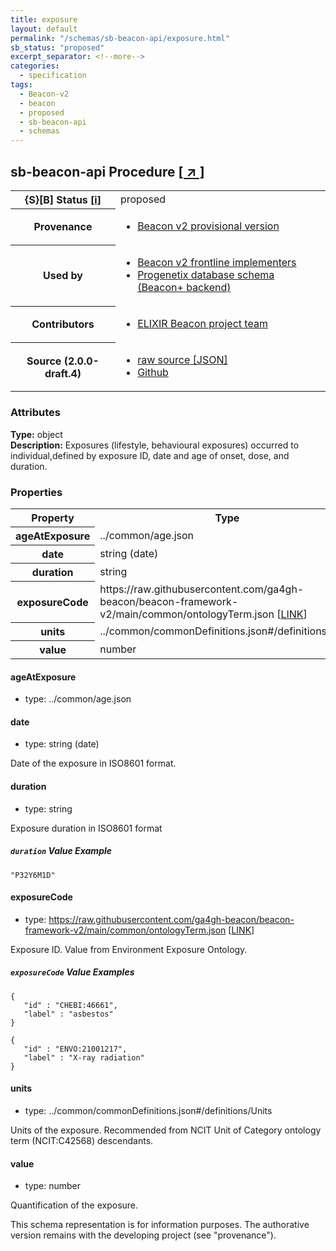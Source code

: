 ```yaml
---
title: exposure
layout: default
permalink: "/schemas/sb-beacon-api/exposure.html"
sb_status: "proposed"
excerpt_separator: <!--more-->
categories:
  - specification
tags:
  - Beacon-v2
  - beacon
  - proposed
  - sb-beacon-api
  - schemas
---
```


<div id="schema-header-title">
  <h2><span id="schema-header-title-project">sb-beacon-api</span> Procedure <a href="https://github.com/ga4gh-schemablocks/sb-beacon-api" target="_BLANK">[ &nearr; ]</a></h2>
</div>

<table id="schema-header-table">
<tr>
<th>{S}[B] Status <a href="https://schemablocks.org/about/sb-status-levels.html">[i]</a></th>
<td><div id="schema-header-status">proposed</div></td>
</tr>
<tr><th>Provenance</th><td><ul>
<li><a href="https://github.com/ga4gh-beacon/">Beacon v2 provisional version</a></li>
</ul></td></tr>
<tr><th>Used by</th><td><ul>
<li><a href="https://ga4gh-approval-service-registry.ega-archive.org">Beacon v2 frontline implementers</a></li>
<li><a href="https://docs.progenetix.org/beaconplus/">Progenetix database schema (Beacon+ backend)</a></li>
</ul></td></tr>


<!--more-->
<tr><th>Contributors</th><td><ul>
<li><a href="https://beacon-project.io/categories/people.html">ELIXIR Beacon project team</a></li>
</ul></td></tr>
<tr><th>Source (2.0.0-draft.4)</th><td><ul>
<li><a href="current/exposure.json" target="_BLANK">raw source [JSON]</a></li>
<li><a href="https://github.com/ga4gh-schemablocks/sb-beacon-api/blob/master/schemas/models/common/exposure.yaml" target="_BLANK">Github</a></li>
</ul></td></tr>
</table>

<div id="schema-attributes-title"><h3>Attributes</h3></div>

  
__Type:__ object  
__Description:__ Exposures (lifestyle, behavioural exposures) occurred to individual,defined by exposure ID, date and age of onset, dose, and duration.
### Properties

<table id="schema-properties-table">
<tr><th>Property</th><th>Type</th></tr>
<tr><th>ageAtExposure</th><td>../common/age.json</td></tr>
<tr><th>date</th><td>string (date)</td></tr>
<tr><th>duration</th><td>string</td></tr>
<tr><th>exposureCode</th><td>https://raw.githubusercontent.com/ga4gh-beacon/beacon-framework-v2/main/common/ontologyTerm.json [<a href="https://raw.githubusercontent.com/ga4gh-beacon/beacon-framework-v2/main/common/ontologyTerm.json">LINK</a>]</td></tr>
<tr><th>units</th><td>../common/commonDefinitions.json#/definitions/Units</td></tr>
<tr><th>value</th><td>number</td></tr>
</table>


#### ageAtExposure

* type: ../common/age.json




#### date

* type: string (date)

Date of the exposure in ISO8601 format.


#### duration

* type: string

Exposure duration in ISO8601 format

##### `duration` Value Example  

```
"P32Y6M1D"
```

#### exposureCode

* type: https://raw.githubusercontent.com/ga4gh-beacon/beacon-framework-v2/main/common/ontologyTerm.json [<a href="https://raw.githubusercontent.com/ga4gh-beacon/beacon-framework-v2/main/common/ontologyTerm.json">LINK</a>]

Exposure ID. Value from Environment Exposure Ontology.

##### `exposureCode` Value Examples  

```
{
   "id" : "CHEBI:46661",
   "label" : "asbestos"
}
```
```
{
   "id" : "ENVO:21001217",
   "label" : "X-ray radiation"
}
```

#### units

* type: ../common/commonDefinitions.json#/definitions/Units

Units of the exposure. Recommended from NCIT Unit of Category ontology term (NCIT:C42568) descendants.


#### value

* type: number

Quantification of the exposure.

<div id="schema-footer"> This schema representation is for information purposes. The authorative  version remains with the developing project (see "provenance"). </div>


